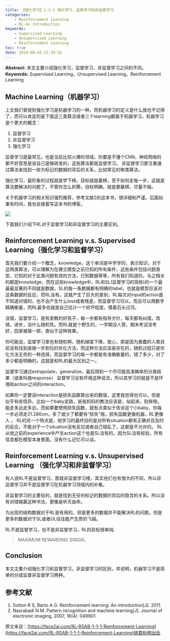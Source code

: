 ```yaml
---
title: 【强化学习】1-1-1 强化学习、监督学习和非监督学习
categories:
    - Reinforcement Learning
    - RL-An Introduction
keywords:
    - Supervised Learning
    - Unsupervised Learning
    - Reinforcement Learning
toc: true
date: 2018-08-26 22:34:32
---
```


**Abstract:** 本文主要介绍强化学习，监督学习，非监督学习之间的不同。
**Keywords:** Supervised Learning，Unsupervised Learning，Reinforcement Learning

<!--more-->
## Machine Learning（机器学习）
上文我们曾提到强化学习是机器学习的一种，而机器学习的定义是什么我也不记得了，而可以肯定的是下面这三类算法或者三个learning都属于机器学习，机器学习是个更大的概念：
1. 监督学习
2. 非监督学习
3. 强化学习

监督学习是最常见，也是当前比较火爆的领域，你要是不懂个CNN，神经网络的都不好意思是说自己是做研发的，这些算法都是监督学习。
非监督学习更注重通过算法来找到一些为标记的数据的背后的关系，比如常见的聚类算法。

强化学习，最形象的过程就是学下棋，目标就是赢棋，至于如何走每一步，这就是算法要解决的问题了，不管你怎么折腾，目标明确，就是要赢棋，尽量不输。

关于机器学习的相关知识强烈推荐，参考文献2的这本书，很详细和严谨。后面如果有时间，我也会接着写这本书的博客。

![](https://tony4ai-1251394096.cos.ap-hongkong.myqcloud.com/blog_images/RL-RSAB-1-1-1-Reinforcement-Learning/images.jpeg)

下面我们介绍下RL对于监督学习和非监督学习的主要区别。

## Reinforcement Learning v.s. Supervised Learning（强化学习和监督学习）

首先我们要介绍一个概念，knowledge，这个单词是中学学的，表示知识，对于这两类算法，可以理解为在建立模型之前已知的所有条件，这些条件包括问题类型，已知的对于此类问题有效的方法，已知数据等等，所有我们知道的，与之相关的都是knowledge，而在这些knowledge中，RL和SL(监督学习的简称)的一个最最最显著的不同就是数据，SL的每一条数据都有明确的label，也就是模型应该对这条数据的反应，而RL没有。这就产生了巨大的差别，RL每次对input的action是不知道对错的，也不会产生什么loss或者残差，而监督学习可以，而且可以用数字精确衡量，而RL最多也就是自己估计一个好坏程度，摸着石头过河。

没错，监督学习，是有家教的好孩子，每一步都有指导方针，每天都有纠错，改错，进步，没什么随机性。而RL就是个野生的，一学期没人管，期末考试没考好，回家被揍一顿，类似于这种效果。

你可能说，监督学习里也有随机啊，随机梯度下降，放心，那是因为愚蠢的人类目前没有找到直接一步到位的优化方法，而这种方法应该是存在的，随机过程只是优化方法无奈的一种选择，而监督学习的每一步都是有准确衡量的，错了多少，对了多少都是明确的。这就是和RL的最大区别之一。

监督学习通过extrapolate，generalize，最后得到一个尽可能高准确率的分类结果（或者叫做response）
监督学习没有环境这种说法，所以其学习的就是不是环境和acition之间的interaction。

如果你一定要说interaction是损失函数算出来的数值，这里我觉得也可以，但是似乎有些怪异，比如一个baby走路，爸爸妈妈的教法应该是，站起来，别摔倒，能走多远走多远，而如果要使用损失函数，就有点类似于告诉这个小baby，你每一步必须走21.286cm，多了或少了都要有“损失”哦，损失函数更像机器，RL更像人
。
RL的另一个特点是，他学习的最终目的是对所有situation都有正确并且及时的反应，不能对于一个situation没有反应或者自己错乱了，这都是不允许的。
RL从他之前的experience中产生action这个也是SL没有的，因为SL没有经验，所有信息都在模型本身里面，没有什么记忆可以谈。


## Reinforcement Learning v.s. Unsupervised Learning （强化学习和非监督学习）

有人说RL不是监督学习，那就非监督学习喽，其实他们也有很大的不同，所以非监督学习并不是监督学习在机器学习领域内的补集。

非监督学习的主要目的，就是找到无任何标记的数据的背后的隐含的关系。所以没有对错输赢这种书法，更像是听天由命。

为出现的结构数据对于RL是有用的，但是更多的数据并不能解决RL的问题，但是更多的数据对于SL或者UL往往能产生质的飞越。

RL不是监督学习，也不是非监督学习，RL的目标很单纯:

> MAXIMUM REWARDING SINGAL


## Conclusion
本文主要介绍强化学习和监督学习，非监督学习的区别，并说明，机器学习不是简单的分成监督非监督学习两种。



## 参考文献
1. Sutton R S, Barto A G. Reinforcement learning: An introduction[J]. 2011.
2. Nasrabadi N M. Pattern recognition and machine learning[J]. Journal of electronic imaging, 2007, 16(4): 049901.


原文来自：[https://face2ai.com/RL-RSAB-1-1-1-Reinforcement-Learning](https://face2ai.com/RL-RSAB-1-1-1-Reinforcement-Learning)转载标明出处
